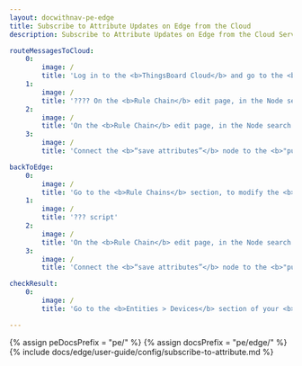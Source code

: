 ```yaml
---
layout: docwithnav-pe-edge
title: Subscribe to Attribute Updates on Edge from the Cloud
description: Subscribe to Attribute Updates on Edge from the Cloud Server

routeMessagesToCloud:
    0:
        image: /
        title: 'Log in to the <b>ThingsBoard Cloud</b> and go to the <b>Edge management > Rule chain templates</b> section and click on the <b>Rule chain</b> assigned to your <b>Edge instance.</b>'
    1:
        image: /
        title: '???? On the <b>Rule Chain</b> edit page, in the Node search bar find the <b>"script"</b> node. It ensures that massage will complete its round trip. Drag and drop the node onto the <b>Rule Chain</b> sheet. Then, in the <b>"Add rule node"</b> pop-up window enter the node title and select the <b>"Client attributes"</b> option in the <b>"Entity attributes scope"</b> field. Click the <b>"Add"</b> button to proceed.'
    2:
        image: /
        title: 'On the <b>Rule Chain</b> edit page, in the Node search bar find the <b>"push to cloud"</b> node. It pushes messages from Edge to Cloud. Drag and drop the node onto the <b>Rule Chain</b> sheet. Then, in the <b>"Add rule node"</b> pop-up window enter the node title and select the <b>"Client attributes"</b> option in the <b>"Entity attributes scope"</b> field. Click the <b>"Add"</b> button to proceed.'
    3:
        image: /
        title: 'Connect the <b>“save attributes”</b> node to the <b>"push to cloud"</b> node and set the <b>"Success"</b> link label. Click the <b>“Apply changes”</b> button in the <b>Rule Chain</b> sheet.'

backToEdge:
    0:
        image: /
        title: 'Go to the <b>Rule Chains</b> section, to modify the <b>Rule Chain.</b>'
    1:
        image: /
        title: '??? script'
    2:
        image: /
        title: 'On the <b>Rule Chain</b> edit page, in the Node search bar find the <b>"push to edge"</b> node. It pushes messages from Cloud to Edge. Drag and drop the node onto the <b>Rule Chain</b> sheet. Then, in the <b>"Add rule node"</b> pop-up window enter the node title and select the <b>"Shared attributes"</b> option in the <b>"Entity attributes scope"</b> field. Click the <b>"Add"</b> button to proceed.'
    3:
        image: /
        title: 'Connect the <b>“save attributes”</b> node to the <b>"push to edge"</b> node and set the <b>"Success"</b> link label. Click the <b>“Apply changes”</b> button in the <b>Rule Chain</b> sheet.'

checkResult:
    0:
        image: /
        title: 'Go to the <b>Entities > Devices</b> section of your <b>Edge</b> instance, and click on the device. On the <b>“Device details”</b> page, select the <b>"Attributes"</b> tab and <b>"Shared attributes"</b> option in the <b>"Client attributes"</b> drop-down menu. You should see received attributes.'

---
```


{% assign peDocsPrefix = "pe/" %}
{% assign docsPrefix = "pe/edge/" %}
{% include docs/edge/user-guide/config/subscribe-to-attribute.md %}